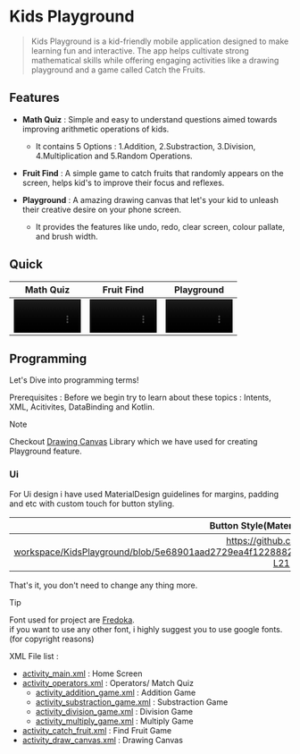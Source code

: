 # Kids Playground 
> Kids Playground is a kid-friendly mobile application designed to make learning fun and interactive. The app helps cultivate strong mathematical skills while offering engaging activities like a drawing playground and a game called Catch the Fruits.

## Features
- **Math Quiz** : Simple and easy to understand questions aimed towards improving arithmetic operations of kids.
   - It contains 5 Options : 1.Addition, 2.Substraction, 3.Division, 4.Multiplication and 5.Random Operations.

- **Fruit Find** : A simple game to catch fruits that randomly appears on the screen, helps kid's to improve their focus and reflexes.
- **Playground** : A amazing drawing canvas that let's your kid to unleash their creative desire on your phone screen.
  - It provides the features like undo, redo, clear screen, colour pallate, and brush width.

## Quick  
Math Quiz | Fruit Find | Playground
:-: | :-: | :-:
<video src ="https://github.com/user-attachments/assets/39aac2e9-ff68-4a50-b592-0c44d8dd974f" width="120px"> </video>| <video src ="https://github.com/user-attachments/assets/df0728a7-5834-4f37-8fea-a1fcb30ddf56"  width="120px"></video> | <video src="https://github.com/user-attachments/assets/f16e998e-79cf-4b16-9575-2c65d3d8fb70"  width="120px"></video>

## Programming 
Let's Dive into programming terms!

Prerequisites :
Before we begin try to learn about these topics : Intents, XML, Acitivites, DataBinding and Kotlin.
> [!NOTE]
> Checkout [Drawing Canvas](https://github.com/Miihir79/DrawingCanvas-Library) Library which we have used for creating Playground feature.


### Ui
For Ui design i have used MaterialDesign guidelines for margins, padding and etc with custom touch for button styling. 

Button Style(Material Card View) | Text Style
:-: | :-:
https://github.com/Nishu-workspace/KidsPlayground/blob/5e68901aad2729ea4f12288824a0f010769d84a2/app/src/main/res/values/styles.xml#L4-L21 | https://github.com/Nishu-workspace/KidsPlayground/blob/5e68901aad2729ea4f12288824a0f010769d84a2/app/src/main/res/values/styles.xml#L22-L26

That's it, you don't need to change any thing more.
> [!TIP]
> Font used for project are [Fredoka](https://fonts.google.com/specimen/Fredoka).
> </br> if you want to use any other font, i highly suggest you to use google fonts.(for copyright reasons)

XML File list :
- [activity_main.xml](app/src/main/res/layout/activity_main.xml) : Home Screen
- [activity_operators.xml](app/src/main/res/layout/activity_operators.xml) : Operators/ Match Quiz
   - [activity_addition_game.xml](app/src/main/res/layout/activity_addition_game.xml) : Addition Game
   - [activity_substraction_game.xml](app/src/main/res/layout/activity_substraction_game.xml) : Substraction Game
   - [activity_division_game.xml](app/src/main/res/layout/activity_division_game.xml) : Division Game
   - [activity_multiply_game.xml](app/src/main/res/layout/activity_multiply_game.xml) : Multiply Game
- [activity_catch_fruit.xml](app/src/main/res/layout/activity_catch_fruit.xml) : Find Fruit Game
- [activity_draw_canvas.xml](app/src/main/res/layout/activity_draw_canvas.xml) : Drawing Canvas 







